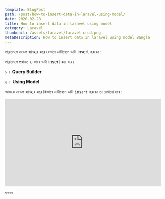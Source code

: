 ```yaml
---
template: BlogPost
path: /post/how-to-insert-data-in-laravel-using-model/
date: 2020-02-28
title: How to insert data in laravel using model
category: Laravel
thumbnail: /assets/laravel/laravel-crud.png
metaDescription: How to insert data in laravel using model Bangla
---
```


লারাভেলে মডেল ব্যাবহার করে যেভাবে ডাটাবেসে ডাটা insert করবেন :

লারাভেলে প্রধানত ২-ভাবে ডাটা insert করা যায়।

১ । **Query Builder**

২ । **Using Model**

আজকে মডেল ব্যাবহার করে কিভাবে ডাটাবেসে ডাটা `insert` করবেন তা দেখানো হবে :

<iframe width="500" height="281" src="https://www.youtube.com/embed/6VL47UCrgAI" frameborder="0" allow="accelerometer; autoplay; encrypted-media; gyroscope; picture-in-picture" allowfullscreen></iframe>

`ধন্যবাদ`
